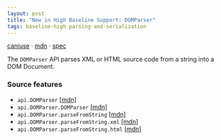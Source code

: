 ```yaml
---
layout: post
title: "New in High Baseline Support: DOMParser"
tags: baseline-high parsing-and-serialization
---
```


[caniuse](https://caniuse.com/?search=domparser) · [mdn](https://developer.mozilla.org/en-US/search?q=DOMParser) · [spec](https://html.spec.whatwg.org/multipage/dynamic-markup-insertion.html#the-domparser-interface)

The `DOMParser` API parses XML or HTML source code from a string into a DOM Document.

### Source features

- ``api.DOMParser`` [[mdn]](https://developer.mozilla.org/en-US/search?q=api.DOMParser)
- ``api.DOMParser.DOMParser`` [[mdn]](https://developer.mozilla.org/en-US/search?q=api.DOMParser.DOMParser)
- ``api.DOMParser.parseFromString`` [[mdn]](https://developer.mozilla.org/en-US/search?q=api.DOMParser.parseFromString)
- ``api.DOMParser.parseFromString.xml`` [[mdn]](https://developer.mozilla.org/en-US/search?q=api.DOMParser.parseFromString.xml)
- ``api.DOMParser.parseFromString.html`` [[mdn]](https://developer.mozilla.org/en-US/search?q=api.DOMParser.parseFromString.html)
